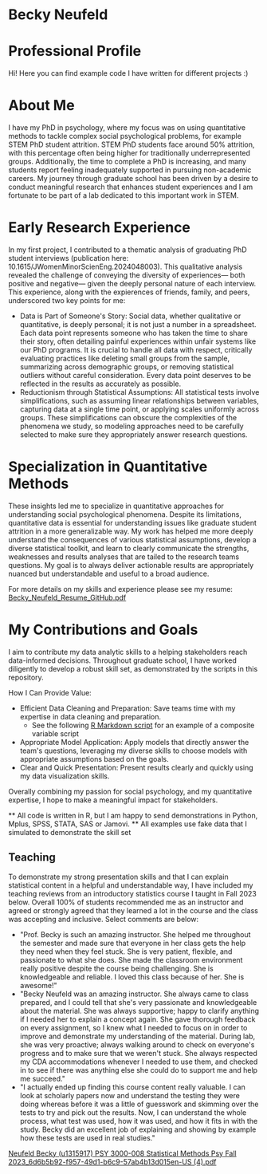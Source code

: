 # Becky Neufeld

# Professional Profile
Hi! Here you can find example code I have written for different projects :)

# About Me
I have my PhD in psychology, where my focus was on using quantitative methods to tackle complex social psychological problems, for example STEM PhD student attrition. STEM PhD students face around 50% attrition, with this percentage often being higher for traditionally underrepresented groups. Additionally, the time to complete a PhD is increasing, and many students report feeling inadequately supported in pursuing non-academic careers. My journey through graduate school has been driven by a desire to conduct meaningful research that enhances student experiences and I am fortunate to be part of a lab dedicated to this important work in STEM.

# Early Research Experience
In my first project, I contributed to a thematic analysis of graduating PhD student interviews (publication here: 10.1615/JWomenMinorScienEng.2024048003). This qualitative analysis revealed the challenge of conveying the diversity of experiences— both positive and negative— given the deeply personal nature of each interview. This experience, along with the expierences of friends, family, and peers, underscored two key points for me:
- Data is Part of Someone's Story: Social data, whether qualitative or quantitative, is deeply personal; it is not just a number in a spreadsheet. Each data point represents someone who has taken the time to share their story, often detailing painful experiences within unfair systems like our PhD programs. It is crucial to handle all data with respect, critically evaluating practices like deleting small groups from the sample, summarizing across demographic groups, or removing statistical outliers without careful consideration. Every data point  deserves to be reflected in the results as accurately as possible.
- Reductionism through Statistical Assumptions: All statistical tests involve simplifications, such as assuming linear relationships between variables, capturing data at a single time point, or applying scales uniformly across groups. These simplifications can obscure the complexities of the phenomena we study, so modeling approaches need to be carefully selected to make sure they appropriately answer research questions.

# Specialization in Quantitative Methods
These insights led me to specialize in quantitative approaches for understanding social psychological phenomena. Despite its limitations, quantitative data is essential for understanding issues like graduate student attrition in a more generalizable way. My work has helped me more deeply understand the consequences of various statistical assumptions, develop a diverse statistical toolkit, and learn to clearly communicate the strengths, weaknesses and results analyses that are tailed to the research teams questions. My goal is to always deliver actionable results are appropriately nuanced but understandable and useful to a broad audience.

For more details on my skills and experience please see my resume: 
[Becky_Neufeld_Resume_GitHub.pdf](https://github.com/user-attachments/files/16167770/Becky_Neufeld_Resume_GitHub.pdf)


# My Contributions and Goals
I aim to contribute my data analytic skills to a helping stakeholders reach data-informed decisions. Throughout graduate school, I have worked diligently to develop a robust skill set, as demonstrated by the scripts in this repository.

How I Can Provide Value:
- Efficient Data Cleaning and Preparation: Save teams time with my expertise in data cleaning and preparation.
	- See the following [R Markdown script](docs/Composites-Examples.html) for an example of a composite variable script 
- Appropriate Model Application: Apply models that directly answer the team's questions, leveraging my diverse skills to choose models with appropriate assumptions based on the goals.
- Clear and Quick Presentation: Present results clearly and quickly using my data visualization skills.

Overally combining my passion for social psychology, and my quantitative expertise, I hope to make a meaningful impact for stakeholders.

** All code is written in R, but I am happy to send demonstrations in Python, Mplus, SPSS, STATA, SAS or Jamovi. 
** All examples use fake data that I simulated to demonstrate the skill set


## Teaching 
To demonstrate my strong presentation skills and that I can explain statistical content in a helpful and understandable way, I have included my teaching reviews from an introductory statistics course I taught in Fall 2023 below.  Overall 100% of students recommended me as an instructor and agreed or strongly agreed that they learned a lot in the course and the class was accepting and inclusive. Select comments are below:
- "Prof. Becky is such an amazing instructor. She helped me throughout the semester and made sure that everyone in her class gets
the help they need when they feel stuck. She is very patient, flexible, and passionate to what she does. She made the classroom
environment really positive despite the course being challenging. She is knowledgeable and reliable. I loved this class because of
her. She is awesome!"
- "Becky Neufeld was an amazing instructor. She always came to class prepared, and I could tell that she's very passionate and
knowledgeable about the material. She was always supportive; happy to clarify anything if I needed her to explain a concept again.
She gave thorough feedback on every assignment, so I knew what I needed to focus on in order to improve and demonstrate my
understanding of the material. During lab, she was very proactive; always walking around to check on everyone's progress and to
make sure that we weren't stuck. She always respected my CDA accommodations whenever I needed to use them, and checked in
to see if there was anything else she could do to support me and help me succeed."
- "I actually ended up finding this course content really valuable. I can look at scholarly papers now and understand the testing they
were doing whereas before it was a little of guesswork and skimming over the tests to try and pick out the results. Now, I can
understand the whole process, what test was used, how it was used, and how it fits in with the study. Becky did an excellent job of
explaining and showing by example how these tests are used in real studies."


[Neufeld  Becky (u1315917) PSY 3000-008 Statistical Methods Psy  Fall 2023_6d6b5b92-f957-49d1-b6c9-57ab4b13d015en-US (4).pdf](https://github.com/user-attachments/files/16166875/Neufeld.Becky.u1315917.PSY.3000-008.Statistical.Methods.Psy.Fall.2023_6d6b5b92-f957-49d1-b6c9-57ab4b13d015en-US.4.pdf)
